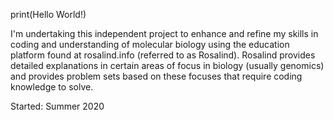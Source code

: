 print(Hello World!)

I'm undertaking this independent project to enhance and refine my skills in coding and understanding of molecular biology using the education platform found at rosalind.info (referred to as Rosalind). 
Rosalind provides detailed explanations in certain areas of focus in biology (usually genomics) and provides problem sets based on these focuses that require coding knowledge to solve.

Started: Summer 2020
